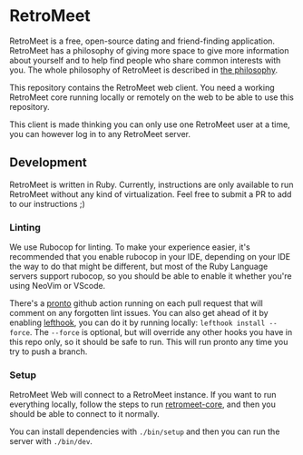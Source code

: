 # RetroMeet

RetroMeet is a free, open-source dating and friend-finding application. RetroMeet has a philosophy of giving more space to give more information about yourself and to help find people who share common interests with you. The whole philosophy of RetroMeet is described in [the philosophy](https://github.com/renatolond/retromeet-core/blob/main/docs/the_philosophy.md).

This repository contains the RetroMeet web client. You need a working RetroMeet core running locally or remotely on the web to be able to use this repository.

This client is made thinking you can only use one RetroMeet user at a time, you can however log in to any RetroMeet server.

## Development

RetroMeet is written in Ruby. Currently, instructions are only available to run RetroMeet without any kind of virtualization. Feel free to submit a PR to add to our instructions ;)

### Linting

We use Rubocop for linting. To make your experience easier, it's recommended that you enable rubocop in your IDE, depending on your IDE the way to do that might be different, but most of the Ruby Language servers support rubocop, so you should be able to enable it whether you're using NeoVim or VScode.

There's a [pronto](https://github.com/prontolabs/pronto) github action running on each pull request that will comment on any forgotten lint issues. You can also get ahead of it by enabling [lefthook](https://github.com/evilmartians/lefthook), you can do it by running locally: `lefthook install --force`. The `--force` is optional, but will override any other hooks you have in this repo only, so it should be safe to run. This will run pronto any time you try to push a branch.

### Setup

RetroMeet Web will connect to a RetroMeet instance. If you want to run everything locally, follow the steps to run [retromeet-core](https://github.com/renatolond/retromeet-core/tree/main?tab=readme-ov-file#development), and then you should be able to connect to it normally.

You can install dependencies with `./bin/setup` and then you can run the server with `./bin/dev`.
